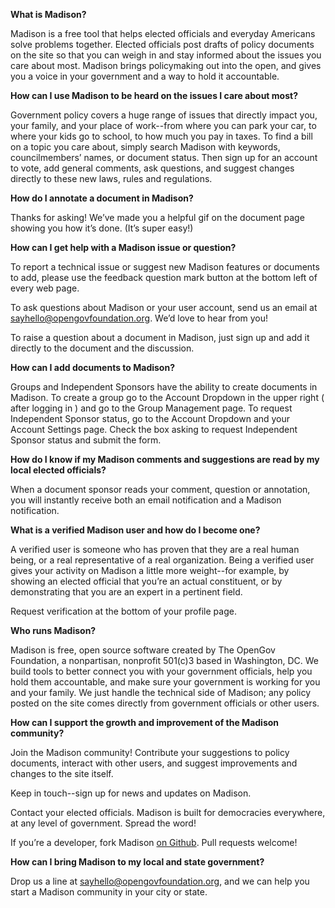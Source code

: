 **What is Madison?**

Madison is a free tool that helps elected officials and everyday Americans solve
problems together. Elected officials post drafts of policy documents on the site
so that you can weigh in and stay informed about the issues you care about most.
Madison brings policymaking out into the open, and gives you a voice in your
government and a way to hold it accountable.

**How can I use Madison to be heard on the issues I care about most?**

Government policy covers a huge range of issues that directly impact you, your
family, and your place of work--from where you can park your car, to where your
kids go to school, to how much you pay in taxes. To find a bill on a topic you
care about, simply search Madison with keywords, councilmembers’ names, or
document status. Then sign up for an account to vote, add general comments, ask
questions, and suggest changes directly to these new laws, rules and
regulations.

**How do I annotate a document in Madison?**

Thanks for asking! We’ve made you a helpful gif on the document page showing you
how it’s done. (It’s super easy!)

**How can I get help with a Madison issue or question?**

To report a technical issue or suggest new Madison features or documents to add,
please use the feedback question mark button at the bottom left of every web
page.

To ask questions about Madison or your user account, send us an email at
[sayhello@opengovfoundation.org](mailto:sayhello@opengovfoundation.org). We’d love
to hear from you!

To raise a question about a document in Madison, just sign up and add it
directly to the document and the discussion.

**How can I add documents to Madison?**

Groups and Independent Sponsors have the ability to create documents in Madison.
To create a group go to the Account Dropdown in the upper right ( after logging
in ) and go to the Group Management page.  To request Independent Sponsor
status, go to the Account Dropdown and your Account Settings page.  Check the
box asking to request Independent Sponsor status and submit the form.

**How do I know if my Madison comments and suggestions are read by my local elected officials?**

When a document sponsor reads your comment, question or annotation, you will
instantly receive both an email notification and a Madison notification.

**What is a verified Madison user and how do I become one?**

A verified user is someone who has proven that they are a real human being, or a
real representative of a real organization. Being a verified user gives your
activity on Madison a little more weight--for example, by showing an elected
official that you’re an actual constituent, or by demonstrating that you are an
expert in a pertinent field.

Request verification at the bottom of your profile page.

**Who runs Madison?**

Madison is free, open source software created by The OpenGov Foundation, a
nonpartisan, nonprofit 501(c)3 based in Washington, DC. We build tools to better
connect you with your government officials, help you hold them accountable, and
make sure your government is working for you and your family. We just handle the
technical side of Madison; any policy posted on the site comes directly from
government officials or other users.

**How can I support the growth and improvement of the Madison community?**

Join the Madison community! Contribute your suggestions to policy documents,
interact with other users, and suggest improvements and changes to the site
itself.

Keep in touch--sign up for news and updates on Madison.

Contact your elected officials. Madison is built for democracies everywhere, at
any level of government. Spread the word!

If you’re a developer, fork Madison [on Github](https://github.com/opengovfoundation/madison).
Pull requests welcome!

**How can I bring Madison to my local and state government?**

Drop us a line at [sayhello@opengovfoundation.org](mailto:sayhello@opengovfoundation.org),
and we can help you start a Madison community in your city or state.
